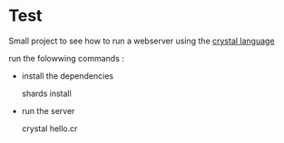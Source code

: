 # Test


Small project to see how to run a webserver using the [crystal language](https://crystal-lang.org)

run the folowwing commands :
- install the dependencies

    shards install

- run the server

    crystal hello.cr    